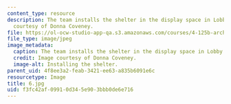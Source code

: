 ```yaml
---
content_type: resource
description: The team installs the shelter in the display space in Lobby 7. Image
  courtesy of Donna Coveney.
file: https://ol-ocw-studio-app-qa.s3.amazonaws.com/courses/4-125b-architecture-studio-building-in-landscapes-fall-2005/f3fc42af09910d345e903bbb0de6e716_6.jpg
file_type: image/jpeg
image_metadata:
  caption: The team installs the shelter in the display space in Lobby 7.
  credit: Image courtesy of Donna Coveney.
  image-alt: Installing the shelter.
parent_uid: 4f8ee3a2-feab-3421-ee63-a835b6091e6c
resourcetype: Image
title: 6.jpg
uid: f3fc42af-0991-0d34-5e90-3bbb0de6e716
---
```

